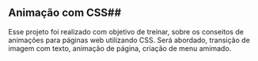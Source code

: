 
## Animação com CSS##

Esse projeto foi realizado com objetivo de treinar, sobre os conseitos de animações para páginas web utilizando CSS.
Será abordado, transição de imagem com texto, animação de página, criação de menu amimado.